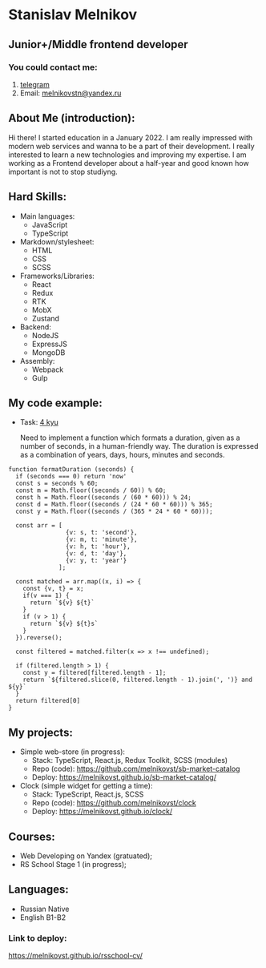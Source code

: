 # Stanislav Melnikov

## Junior+/Middle frontend developer

### You could contact me:

1. [telegram](https://t.me/pay2w8)
2. Email: melnikovstn@yandex.ru

## About Me (introduction):

Hi there! I started education in a January 2022. I am really impressed with modern web services and wanna to be a part of their development.
I really interested to learn a new technologies and improving my expertise. I am working as a Frontend developer about a half-year and good known how important is not to stop studiyng.

## Hard Skills:

- Main languages:
  - JavaScript
  - TypeScript
- Markdown/stylesheet:
  - HTML
  - CSS
  - SCSS
- Frameworks/Libraries:
  - React
  - Redux
  - RTK
  - MobX
  - Zustand
- Backend:
  - NodeJS
  - ExpressJS
  - MongoDB
- Assembly:
  - Webpack
  - Gulp

## My code example:

- Task: [4 kyu](https://www.codewars.com/kata/52742f58faf5485cae000b9a)

  Need to implement a function which formats a duration, given as a number of seconds, in a human-friendly way. The duration is expressed as a combination of years, days, hours, minutes and seconds.

```
function formatDuration (seconds) {
  if (seconds === 0) return 'now'
  const s = seconds % 60;
  const m = Math.floor((seconds / 60)) % 60;
  const h = Math.floor((seconds / (60 * 60))) % 24;
  const d = Math.floor((seconds / (24 * 60 * 60))) % 365;
  const y = Math.floor((seconds / (365 * 24 * 60 * 60)));

  const arr = [
                {v: s, t: 'second'},
                {v: m, t: 'minute'},
                {v: h, t: 'hour'},
                {v: d, t: 'day'},
                {v: y, t: 'year'}
              ];

  const matched = arr.map((x, i) => {
    const {v, t} = x;
    if(v === 1) {
      return `${v} ${t}`
    }
    if (v > 1) {
      return `${v} ${t}s`
    }
  }).reverse();

  const filtered = matched.filter(x => x !== undefined);

  if (filtered.length > 1) {
    const y = filtered[filtered.length - 1];
    return `${filtered.slice(0, filtered.length - 1).join(', ')} and ${y}`
  }
  return filtered[0]
}
```

## My projects:

- Simple web-store (in progress):
  - Stack: TypeScript, React.js, Redux Toolkit, SCSS (modules)
  - Repo (code): https://github.com/melnikovst/sb-market-catalog
  - Deploy: https://melnikovst.github.io/sb-market-catalog/
- Clock (simple widget for getting a time):
  - Stack: TypeScript, React.js, SCSS
  - Repo (code): https://github.com/melnikovst/clock
  - Deploy: https://melnikovst.github.io/clock/

## Courses:

- Web Developing on Yandex (gratuated);
- RS School Stage 1 (in progress);

## Languages:

- Russian Native
- English B1-B2

### Link to deploy:

https://melnikovst.github.io/rsschool-cv/
